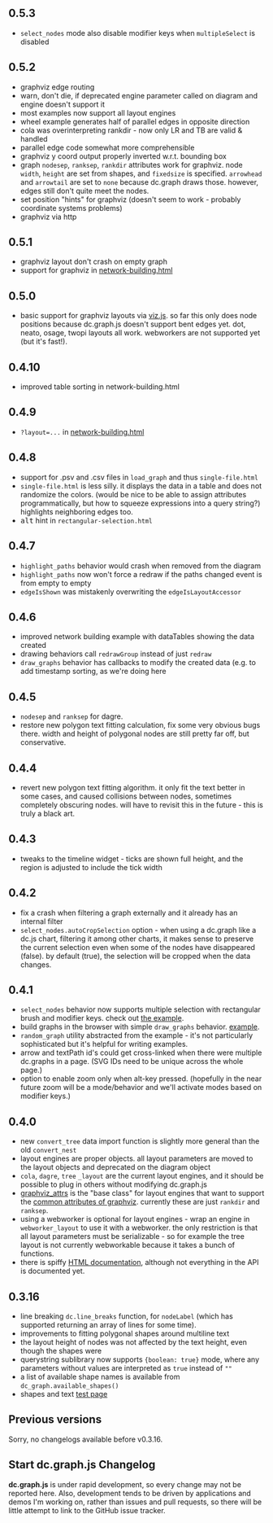 ## 0.5.3
* `select_nodes` mode also disable modifier keys when `multipleSelect` is disabled

## 0.5.2
* graphviz edge routing
* warn, don't die, if deprecated engine parameter called on diagram and engine doesn't support it
* most examples now support all layout engines
* wheel example generates half of parallel edges in opposite direction
* cola was overinterpreting rankdir - now only LR and TB are valid & handled
* parallel edge code somewhat more comprehensible
* graphviz y coord output properly inverted w.r.t. bounding box
* graph `nodesep`, `ranksep`, `rankdir` attributes work for graphviz. node `width`, `height` are set from shapes, and `fixedsize` is specified. `arrowhead` and `arrowtail` are set to `none` because dc.graph draws those. however, edges still don't quite meet the nodes.
* set position "hints" for graphviz (doesn't seem to work - probably coordinate systems problems)
* graphviz via http

## 0.5.1
* graphviz layout don't crash on empty graph
* support for graphviz in [network-building.html](http://dc-js.github.io/dc.graph.js/network-building.html)

## 0.5.0
* basic support for graphviz layouts via [viz.js](https://github.com/mdaines/viz.js/). so far this
  only does node positions because dc.graph.js doesn't support bent edges yet. dot, neato, osage, twopi
  layouts all work. webworkers are not supported yet (but it's fast!).

## 0.4.10
* improved table sorting in network-building.html

## 0.4.9
* `?layout=...` in [network-building.html](http://dc-js.github.io/dc.graph.js/network-building.html)

## 0.4.8
* support for .psv and .csv files in `load_graph` and thus `single-file.html`
* `single-file.html` is less silly. it displays the data in a table and does not randomize the
  colors. (would be nice to be able to assign attributes programmatically, but how to squeeze
  expressions into a query string?) highlights neighboring edges too.
* <kbd>alt</kbd> hint in `rectangular-selection.html`

## 0.4.7
* `highlight_paths` behavior would crash when removed from the diagram
* `highlight_paths` now won't force a redraw if the paths changed event is from empty to empty
* `edgeIsShown` was mistakenly overwriting the `edgeIsLayoutAccessor`

## 0.4.6
* improved network building example with dataTables showing the data created
* drawing behaviors call `redrawGroup` instead of just `redraw`
* `draw_graphs` behavior has callbacks to modify the created data (e.g. to add timestamp sorting, as
  we're doing here

## 0.4.5
* `nodesep` and `ranksep` for dagre.
* restore new polygon text fitting calculation, fix some very obvious bugs there. width and height
  of polygonal nodes are still pretty far off, but conservative.

## 0.4.4
* revert new polygon text fitting algorithm. it only fit the text better in some cases, and caused
  collisions between nodes, sometimes completely obscuring nodes. will have to revisit this in the
  future - this is truly a black art.

## 0.4.3
* tweaks to the timeline widget - ticks are shown full height, and the region is adjusted to include
  the tick width

## 0.4.2
* fix a crash when filtering a graph externally and it already has an internal filter
* `select_nodes.autoCropSelection` option - when using a dc.graph like a dc.js chart, filtering it
  among other charts, it makes sense to preserve the current selection even when some of the nodes
  have disappeared (false). by default (true), the selection will be cropped when the data changes.

## 0.4.1
* `select_nodes` behavior now supports multiple selection with rectangular brush and modifier
  keys. check out
  [the example](http://dc-js.github.io/dc.graph.js/examples/rectangular-selection.html?layout=dagre).
* build graphs in the browser with simple `draw_graphs`
  behavior. [example](http://dc-js.github.io/dc.graph.js/examples/network-building.html).
* `random_graph` utility abstracted from the example - it's not particularly sophisticated but it's
  helpful for writing examples.
* arrow and textPath id's could get cross-linked when there were multiple dc.graphs in a page. (SVG
  IDs need to be unique across the whole page.)
* option to enable zoom only when alt-key pressed. (hopefully in the near future zoom will be a
  mode/behavior and we'll activate modes based on modifier keys.)

## 0.4.0
* new `convert_tree` data import function is slightly more general than the old `convert_nest`
* layout engines are proper objects. all layout parameters are moved to the layout objects and
  deprecated on the diagram object
* `cola`, `dagre`, `tree` `_layout` are the current layout engines, and it should be possible to
  plug in others without modifying dc.graph.js
* [graphviz_attrs](http://dc-js.github.io/dc.graph.js/docs/html/dc_graph.graphviz_attrs.html) is the "base
  class" for layout engines that want to support the
  [common attributes of graphviz](http://www.graphviz.org/doc/info/attrs.html). currently these are
  just `rankdir` and `ranksep`.
* using a webworker is optional for layout engines - wrap an engine in `webworker_layout` to use it
  with a webworker. the only restriction is that all layout parameters must be serializable - so for
  example the tree layout is not currently webworkable because it takes a bunch of functions.
* there is spiffy [HTML documentation](http://dc-js.github.io/dc.graph.js/docs/html/), although not
  everything in the API is documented yet.

## 0.3.16
* line breaking `dc.line_breaks` function, for `nodeLabel` (which has supported returning an array
  of lines for some time).
* improvements to fitting polygonal shapes around multiline text
* the layout height of nodes was not affected by the text height, even though the shapes were
* querystring sublibrary now supports `{boolean: true}` mode, where any parameters without values
  are interpreted as `true` instead of `""`
* a list of available shape names is available from `dc_graph.available_shapes()`
* shapes and text [test page](http://dc-js.github.io/dc.graph.js/shapes-and-text.html)


## Previous versions
Sorry, no changelogs available before v0.3.16.

## Start dc.graph.js Changelog
**dc.graph.js** is under rapid development, so every change may not be reported here. Also,
development tends to be driven by applications and demos I'm working on, rather than issues and pull
requests, so there will be little attempt to link to the GitHub issue tracker.
